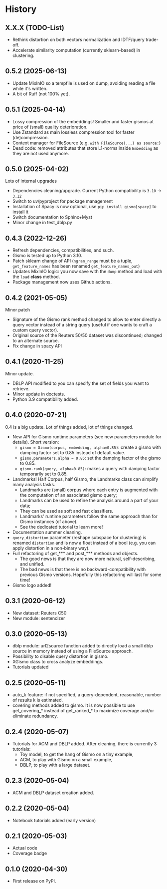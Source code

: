 # History

## X.X.X (TODO-List)

* Rethink distortion on both vectors normalization and IDTF/query trade-off.
* Accelerate similarity computation (currently sklearn-based) in clustering.

## 0.5.2 (2025-06-13)

* Update MixInIO so a tempfile is used on dump, avoiding reading a file while it's written.
* A bit of Ruff (not 100% yet).

## 0.5.1 (2025-04-14)

* Lossy compression of the embeddings! Smaller and faster gismos at price of (small) quality deterioration.
* Use Zstandard as main lossless compression tool for faster (de)compression.
* Context manager for FileSource (e.g. ``with FileSource(...) as source:``)
* Dead code: removed attributes that store L1-norms inside `Embedding` as they are not used anymore.

## 0.5.0 (2025-04-02)

Lots of internal upgrades

* Dependencies cleaning/upgrade. Current Python compatibility is `3.10` -> `3.12`
* Switch to uv/pyproject for package management
* Installation of Spacy is now optional, use `pip install gismo[spacy]` to install it
* Switch documentation to Sphinx+Myst
* Minor change in test_dblp.py


## 0.4.3 (2022-12-26)

* Refresh dependencies, compatibilities, and such.
* Gismo is tested up to Python 3.10.
* Patch sklearn change of API
  (`ngram_range` must be a tuple, `get_feature_names` has been renamed `get_feature_names_out`)
* Updates MixInIO logic: you now save with the `dump` method and load with the `load` **class** method.
* Package management now uses Github actions.

## 0.4.2 (2021-05-05)

Minor patch

* Signature of the Gismo rank method changed to allow to enter directly a query vector instead of a string query
  (useful if one wants to craft a custom query vector).
* Original source of the Reuters 50/50 dataset was discontinued; changed to an alternate source.
* Fix change in spacy API

## 0.4.1 (2020-11-25)

Minor update.

* DBLP API modified to you can specify the set of fields you want to retrieve.
* Minor update in doctests.
* Python 3.9 compatibility added.

## 0.4.0 (2020-07-21)

0.4 is a big update. Lot of things added, lot of things changed.

* New API for Gismo runtime parameters (see new parameters module for details). Short version:
  * ``gismo = Gismo(corpus, embedding, alpha=0.85)``: create a gismo with damping factor set to 0.85 instead of default value.
  * ``gismo.parameters.alpha = 0.85``: set the damping factor of the gismo to 0.85.
  * ``gismo.rank(query, alpha=0.85)``: makes a query with damping factor temporarily set to 0.85.
* Landmarks! Half Corpus, half Gismo, the Landmarks class can simplify many analysis tasks.
  * Landmarks are (small) corpus where each entry is augmented with the computation of an associated gismo query;
  * Landmarks can be used to refine the analysis around a part of your data;
  * They can be used as soft and fast classifiers.
  * Landmarks' runtime parameters follow the same approach than for Gismo instances (cf above).
  * See the dedicated tutorial to learn more!
* Documentation summer cleaning.
* ``query_distortion`` parameter (reshape subspace for clustering) is renamed ``distortion`` and is now a float instead of a bool (e.g. you can apply distortion in a non-binary way).
* Full refactoring of get_*** and post_*** methods and objects.
  * The good news is that they are now more natural, self-describing, and unified.
  * The bad news is that there is no backward-compatibility with previous Gismo versions. Hopefully this refactoring
  will last for some time!
* Gismo logo added!

## 0.3.1 (2020-06-12)

* New dataset: Reuters C50
* New module: sentencizer

## 0.3.0 (2020-05-13)

* dblp module: url2source function added to directly load a small dblp source in memory instead of using a FileSource approach.
* Possibility to disable query distortion in gismo.
* XGismo class to cross analyze embeddings.
* Tutorials updated

## 0.2.5 (2020-05-11)

* auto_k feature: if not specified, a query-dependent, reasonable, number of results k is estimated.
* covering methods added to gismo. It is now possible to use get_covering_* instead of get_ranked_* to maximize coverage and/or eliminate redundancy.

## 0.2.4 (2020-05-07)

* Tutorials for ACM and DBLP added. After cleaning, there is currently 3 tutorials:
    * Toy model, to get the hang of Gismo on a tiny example,
    * ACM, to play with Gismo on a small example,
    * DBLP, to play with a large dataset.


## 0.2.3 (2020-05-04)

* ACM and DBLP dataset creation added.


## 0.2.2 (2020-05-04)

* Notebook tutorials added (early version)

## 0.2.1 (2020-05-03)

* Actual code
* Coverage badge

## 0.1.0 (2020-04-30)

* First release on PyPI.
